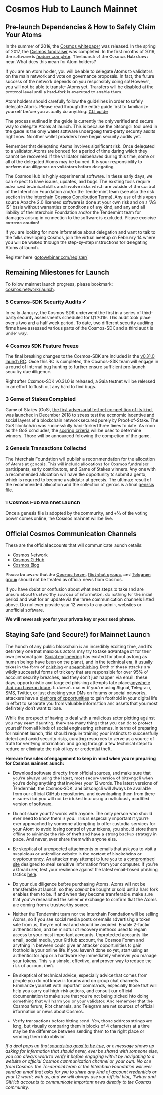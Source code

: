 # Cosmos Hub to Launch Mainnet

## Pre-launch Dependencies & How to Safely Claim Your Atoms

In the summer of 2016, the [Cosmos whitepaper][whitepaper] was released. In the
spring of 2017, the [Cosmos fundraiser][fundraiser] was completed. In the first
months of 2019, the software is [feature complete][releases]. The launch of the
Cosmos Hub draws near. What does this mean for Atom holders?

If you are an Atom holder, you will be able to delegate Atoms to validators on
the main network and vote on governance proposals. In fact, the future success
of the network depends on you responsibly doing so! However, you will not be
able to transfer Atoms yet. Transfers will be disabled at the protocol level
until a hard-fork is executed to enable them.

Atom holders should carefully follow the guidelines in order to safely delegate
Atoms. Please read through the entire guide first to familiarize yourself
before you actually do anything: [CLI guide][cli]

The process outlined in the guide is currently the only verified and secure way
to delegate Atoms at launch. This is because the bitsongcli tool used in the guide
is the only wallet software undergoing third-party security audits right now.
No other wallet providers have begun security audits yet.

Remember that delegating Atoms involves significant risk. Once delegated to a
validator, Atoms are bonded for a period of time during which they cannot be
recovered. If the validator misbehaves during this time, some or all of the
delegated Atoms may be burned. It is your responsibility to perform due
diligence on validators before delegating!

The Cosmos Hub is highly experimental software. In these early days, we can
expect to have issues, updates, and bugs. The existing tools require advanced
technical skills and involve risks which are outside of the control of the
Interchain Foundation and/or the Tendermint team (see also the risk section in
the [Interchain Cosmos Contribution Terms][terms]). Any use of this open source
[Apache 2.0 licensed][apache] software is done at your own risk and on a “AS
IS” basis without warranties or conditions of any kind, and any and all
liability of the Interchain Foundation and/or the Tendermint team for damages
arising in connection to the software is excluded. Please exercise extreme
caution!

If you are looking for more information about delegation and want to talk to
the folks developing Cosmos, join the virtual meetup on February 14 where you
will be walked through the step-by-step instructions for delegating Atoms at
launch.

Register here: [gotowebinar.com/register/][webinar]

## Remaining Milestones for Launch

To follow mainnet launch progress, please bookmark:
[cosmos.network/launch][cosmos].

### 5 Cosmos-SDK Security Audits ✔

In early January, the Cosmos-SDK underwent the first in a series of third-party
security assessments scheduled for Q1 2019. This audit took place over a two
and a half week period. To date, two different security auditing firms have
assessed various parts of the Cosmos-SDK and a third audit is under way.

### 4 Cosmos SDK Feature Freeze

The final breaking changes to the Cosmos-SDK are included in the [v0.31.0
launch RC][rc]. Once this RC is completed, the Cosmos-SDK team will engage in a
round of internal bug hunting to further ensure sufficient pre-launch security
due diligence.

Right after Cosmos-SDK v0.31.0 is released, a Gaia testnet will be released in
an effort to flush out any hard to find bugs.

### 3 Game of Stakes Completed

Game of Stakes (GoS), [the first adversarial testnet competition of its
kind][gos], was launched in December 2018 to stress test the economic incentive
and social layers of a blockchain network secured purely by Proof-of-Stake. The
GoS blockchain was successfully hard-forked three times to date. As soon as the
GoS concludes, the [scoring criteria][scoring] will be used to determine
winners. Those will be announced following the completion of the game.

### 2 Genesis Transactions Collected

The Interchain Foundation will publish a recommendation for the allocation of
Atoms at genesis. This will include allocations for Cosmos fundraiser
participants, early contributors, and Game of Stakes winners. Any one with a
recommended allocation will have the opportunity to submit a gentx, which is
required to become a validator at genesis. The ultimate result of the
recommended allocation and the collection of gentxs is a final [genesis
file][file].

### 1 Cosmos Hub Mainnet Launch

Once a genesis file is adopted by the community, and +⅔ of the voting power
comes online, the Cosmos mainnet will be live.

## Official Cosmos Communication Channels

These are the official accounts that will communicate launch details:

- [Cosmos Network](https://twitter.com/cosmos)
- [Cosmos GitHub](https://github.com/cosmos)
- [Cosmos Blog](https://blog.cosmos.network)

Please be aware that the [Cosmos forum][forum], [Riot chat groups][riot], and
[Telegram group][telegram] should not be treated as official news from Cosmos.

If you have doubt or confusion about what next steps to take and are unsure
about trustworthy sources of information, do nothing for the initial period and
wait for an update via the three communication channels listed above. Do not
ever provide your 12 words to any admin, websites or unofficial software.

**We will never ask you for your private key or your seed phrase.**

## Staying Safe (and Secure!) for Mainnet Launch

The launch of any public blockchain is an incredibly exciting time, and it’s
definitely one that malicious actors may try to take advantage of for their own
personal gain. [Social engineering][social] has existed for about as long as
human beings have been on the planet, and in the technical era, it usually
takes in the form of [phishing] or [spearphishing]. Both of these attacks are
wildly successful forms of trickery that are responsible for over 95% of
account security breaches, and they don’t just happen via email: these days,
opportunistic and targeted phishing attempts take place [anywhere that you have
an inbox][inbox]. It doesn’t matter if you’re using Signal, Telegram, SMS,
Twitter, or just checking your DMs on forums or social networks, attackers have
a [plethora of opportunities][opportunities] to gain foothold in your digital
life in effort to separate you from valuable information and assets that you
most definitely don’t want to lose.

While the prospect of having to deal with a malicious actor plotting against
you may seem daunting, there are many things that you can do to protect
yourself from all kinds of social engineering schemes. In terms of preparing
for mainnet launch, this should require training your instincts to successfully
detect and avoid security risks, curating resources to serve as a source of
truth for verifying information, and going through a few technical steps to
reduce or eliminate the risk of key or credential theft.

**Here are few rules of engagement to keep in mind when you’re preparing for
Cosmos mainnet launch:**

- Download software directly from official sources, and make sure that you’re
  always using the latest, most secure version of bitsongcli when you’re doing
  anything that involves your 12 words. The latest versions of Tendermint, the
  Cosmos-SDK, and bitsongcli will always be available from our official GitHub
  repositories, and downloading them from there ensures that you will not be
  tricked into using a maliciously modified version of software.

- Do not share your 12 words with anyone. The only person who should ever need
  to know them is you. This is especially important if you’re ever approached
  by someone attempting to offer custodial services for your Atom: to avoid
  losing control of your tokens, you should store them offline to minimize the
  risk of theft and have a strong backup strategy in place. And never, ever
  share them with anyone else.

- Be skeptical of unexpected attachments or emails that ask you to visit a
  suspicious or unfamiliar website in the context of blockchains or
  cryptocurrency. An attacker may attempt to lure you to a [compromised site]
  designed to steal sensitive information from your computer. If you’re a Gmail
  user, test your resilience against the latest email-based phishing tactics
  [here][quiz].

- Do your due diligence before purchasing Atoms. Atoms will not be transferable
  at launch, so they *cannot* be bought or sold until a hard fork enables them
  to be. If and when they become transferable, make sure that you’ve researched
  the seller or exchange to confirm that the Atoms are coming from a
  trustworthy source.

- Neither the Tendermint team nor the Interchain Foundation will be selling
  Atoms, so if you see social media posts or emails advertising a token sale
  from us, they’re not real and should be avoided.  Enable 2-factor
  authentication, and be mindful of recovery methods used to regain access to
  your most important accounts. Unprotected accounts like email, social media,
  your GitHub account, the Cosmos Forum and anything in between could give an
  attacker opportunities to gain foothold in your online life. If you haven’t
  done so yet, start using an authenticator app or a hardware key immediately
  wherever you manage your tokens. This is a simple, effective, and proven way
  to reduce the risk of account theft.

- Be skeptical of technical advice, especially advice that comes from people
  you do not know in forums and on group chat channels. Familiarize yourself
  with important commands, especially those that will help you carry out
  high-risk actions, and consult our official documentation to make sure that
  you’re not being tricked into doing something that will harm you or your
  validator. And remember that the Cosmos forum, Riot channels, and Telegram
  are not sources of official information or news about Cosmos.

- Verify transactions before hitting send. Yes, those address strings are long,
  but visually comparing them in blocks of 4 characters at a time may be the
  difference between sending them to the right place or sending them into
  oblivion.

*If a deal pops up that [sounds too good to be true][good], or a message shows
up asking for information that should never, ever be shared with someone else,
you can always work to verify it before engaging with it by navigating to a
website or official Cosmos communication channel on your own. No one from
Cosmos, the Tendermint team or the Interchain Foundation will ever send an
email that asks for you to share any kind of account credentials or your 12
words with us, and we will always use our official blog, Twitter and GitHub
accounts to communicate important news directly to the Cosmos community.*

[whitepaper]: https://cosmos.network/resources/whitepaper
[fundraiser]: https://fundraiser.cosmos.network/
[releases]: https://github.com/cosmos/cosmos-sdk/releases
[cosmos]: https://cosmos.network/launch
[social]: https://en.wikipedia.org/wiki/Social_engineering_%28security%29
[phishing]: https://ssd.eff.org/en/module/how-avoid-phishing-attacks
[spearphishing]: https://en.wikipedia.org/wiki/Phishing#Spear_phishing
[inbox]: https://www.umass.edu/it/security/phishing-fraudulent-emails-text-messages-phone-calls
[opportunities]: https://jia.sipa.columbia.edu/weaponization-social-media-spear-phishing-and-cyberattacks-democracy
[cli]: https://github.com/cosmos/cosmos-sdk/blob/develop/docs/gaia/delegator-guide-cli.md
[webinar]: https://register.gotowebinar.com/register/5028753165739687691
[terms]: https://github.com/cosmos/cosmos/blob/master/fundraiser/Interchain%20Cosmos%20Contribution%20Terms%20-%20FINAL.pdf
[apache]: https://www.apache.org/licenses/LICENSE-2.0
[gos]: https://blog.cosmos.network/announcing-incentivized-testnet-game-efe64e0956f6
[scoring]: https://github.com/cosmos/game-of-stakes/blob/master/README.md#scoring
[file]: https://forum.cosmos.network/t/genesis-files-network-starts-vs-upgrades/1464
[forum]: https://forum.cosmos.network/
[riot]: https://riot.im/app/#/group/+cosmos:matrix.org
[telegram]: http://t.me/cosmosproject
[good]: https://www.psychologytoday.com/us/blog/mind-in-the-machine/201712/how-fear-is-being-used-manipulate-cryptocurrency-markets
[rc]: https://github.com/cosmos/cosmos-sdk/projects/27
[compromised site]: https://blog.malwarebytes.com/cybercrime/2013/02/tools-of-the-trade-exploit-kits/
[quiz]: https://phishingquiz.withgoogle.com/
